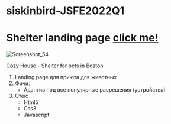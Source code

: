 # siskinbird-JSFE2022Q1
# Shelter landing page [click me!](https://rolling-scopes-school.github.io/siskinbird-JSFE2022Q1/shelter/pages/main/index.html)
![Screenshot_54](https://user-images.githubusercontent.com/59995752/162726612-3c9cba9e-e050-4e4c-ae18-8616fb1d2ce9.png)

Cozy House - Shelter for pets in Boston
1. Landing page для приюта для животных
2. Фичи:
   * Адаптив под все популярные расрешения (устройства)
3. Стек:
   * Html5
   * Css3
   * Javascript

